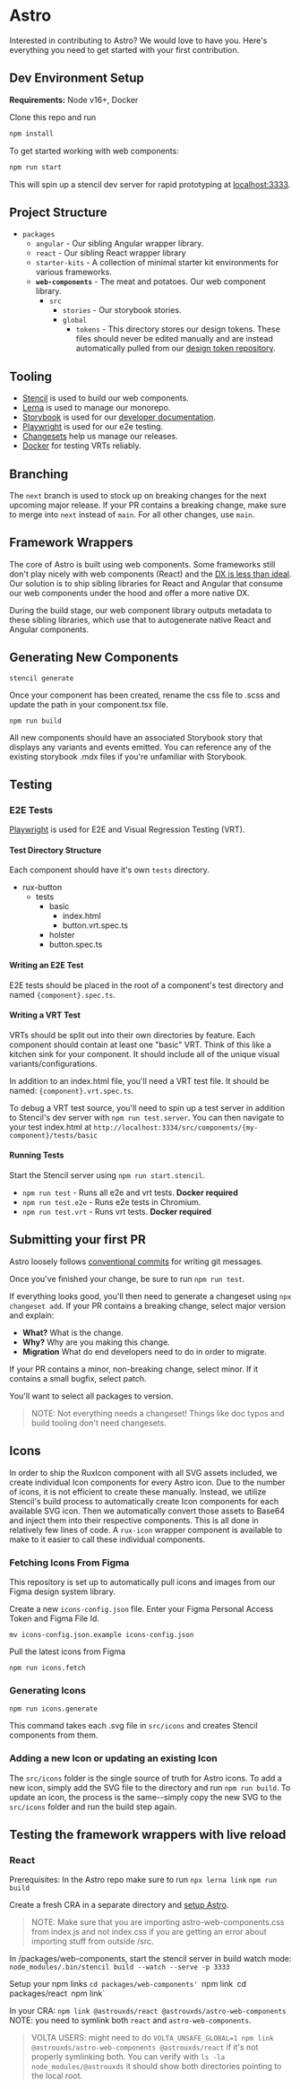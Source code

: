 # Astro

Interested in contributing to Astro? We would love to have you. Here's everything you need to get started with your first contribution.

## Dev Environment Setup

**Requirements:** Node v16+, Docker

Clone this repo and run

```bash
npm install
```

To get started working with web components:

```bash
npm run start
```

This will spin up a stencil dev server for rapid prototyping at [localhost:3333](http://localhost:3333).

## Project Structure

- `packages`
  - `angular` - Our sibling Angular wrapper library.
  - `react` - Our sibling React wrapper library
  - `starter-kits` - A collection of minimal starter kit environments for various frameworks.
  - **`web-components`** - The meat and potatoes. Our web component library.
    - `src`
      - `stories` - Our storybook stories.
      - `global`
        - `tokens` - This directory stores our design tokens. These files should never be edited manually and are instead automatically pulled from our [design token repository](https://github.com/RocketCommunicationsInc/astro-design-tokens).

## Tooling

- [Stencil](https://stenciljs.com/) is used to build our web components.
- [Lerna](https://github.com/lerna/lerna) is used to manage our monorepo.
- [Storybook](https://storybook.js.org/) is used for our [developer documentation](https://astro-components.netlify.app/).
- [Playwright](https://playwright.dev/) is used for our e2e testing.
- [Changesets](https://github.com/changesets/changesets) help us manage our releases.
- [Docker](https://www.docker.com/) for testing VRTs reliably.

## Branching

The `next` branch is used to stock up on breaking changes for the next upcoming major release. If your PR contains a breaking change, make sure to merge into `next` instead of `main`. For all other changes, use `main`.

## Framework Wrappers

The core of Astro is built using web components. Some frameworks still don't play nicely with web components (React) and the [DX is less than ideal](https://stenciljs.com/docs/framework-bindings). Our solution is to ship sibling libraries for React and Angular that consume our web components under the hood and offer a more native DX.

During the build stage, our web component library outputs metadata to these sibling libraries, which use that to autogenerate native React and Angular components.

## Generating New Components

`stencil generate`

Once your component has been created, rename the css file to .scss and update the path in your component.tsx file.

`npm run build`

All new components should have an associated Storybook story that displays any variants and events emitted. You can reference any of the existing storybook .mdx files if you're unfamiliar with Storybook.

## Testing

### E2E Tests

[Playwright](https://playwright.dev/) is used for E2E and Visual Regression Testing (VRT).

#### Test Directory Structure

Each component should have it's own `tests` directory.

- rux-button
  - tests
    - basic
      - index.html
      - button.vrt.spec.ts
    - holster
    - button.spec.ts

#### Writing an E2E Test

E2E tests should be placed in the root of a component's test directory and named `{component}.spec.ts`.

#### Writing a VRT Test

VRTs should be split out into their own directories by feature. Each component should contain at least one "basic" VRT. Think of this like a kitchen sink for your component. It should include all of the unique visual variants/configurations.

In addition to an index.html file, you'll need a VRT test file. It should be named: `{component}.vrt.spec.ts`.

To debug a VRT test source, you'll need to spin up a test server in addition to Stencil's dev server with `npm run test.server`. You can then navigate to your test index.html at `http://localhost:3334/src/components/{my-component}/tests/basic`

#### Running Tests

Start the Stencil server using `npm run start.stencil`.

- `npm run test` - Runs all e2e and vrt tests. **Docker required**
- `npm run test.e2e` - Runs e2e tests in Chromium.
- `npm run test.vrt` - Runs vrt tests. **Docker required**

## Submitting your first PR

Astro loosely follows [conventional commits](https://www.conventionalcommits.org/en/v1.0.0/) for writing git messages.

Once you've finished your change, be sure to run `npm run test`.

If everything looks good, you'll then need to generate a changeset using `npx changeset add`. If your PR contains a breaking change, select major version and explain:

- **What?** What is the change.
- **Why?** Why are you making this change.
- **Migration** What do end developers need to do in order to migrate.

If your PR contains a minor, non-breaking change, select minor. If it contains a small bugfix, select patch.

You'll want to select all packages to version.

> NOTE: Not everything needs a changeset! Things like doc typos and build tooling don't need changesets.

## Icons

In order to ship the RuxIcon component with all SVG assets included, we create individual Icon components for every Astro icon. Due to the number of icons, it is not efficient to create these manually. Instead, we utilize Stencil's build process to automatically create Icon components for each available SVG icon. Then we automatically convert those assets to Base64 and inject them into their respective components. This is all done in relatively few lines of code. A `rux-icon` wrapper component is available to make to it easier to call these individual components.

### Fetching Icons From Figma

This repository is set up to automatically pull icons and images from our Figma design system library.

Create a new `icons-config.json` file. Enter your Figma Personal Access Token and Figma File Id.

`mv icons-config.json.example icons-config.json`

Pull the latest icons from Figma

`npm run icons.fetch`

### Generating Icons

`npm run icons.generate`

This command takes each .svg file in `src/icons` and creates Stencil components from them.

### Adding a new Icon or updating an existing Icon

The `src/icons` folder is the single source of truth for Astro icons. To add a new icon, simply add the SVG file to the directory and run `npm run build`. To update an icon, the process is the same--simply copy the new SVG to the `src/icons` folder and run the build step again.

## Testing the framework wrappers with live reload

### React

Prerequisites:
In the Astro repo make sure to run
`npx lerna link`
`npm run build`

Create a fresh CRA in a separate directory and [setup Astro](https://astro-components.netlify.app/?path=/docs/astro-uxds-welcome-react--page).

> NOTE: Make sure that you are importing astro-web-components.css from index.js and not index.css if you are getting an error about importing stuff from outside /src.

In /packages/web-components, start the stencil server in build watch mode:
`node_modules/.bin/stencil build --watch --serve -p 3333`

Setup your npm links
`cd packages/web-components' `npm link` `cd packages/react` `npm link`

In your CRA:
`npm link @astrouxds/react @astrouxds/astro-web-components`
NOTE: you need to symlink both `react` and `astro-web-components`.

> VOLTA USERS: might need to do `VOLTA_UNSAFE_GLOBAL=1 npm link @astrouxds/astro-web-components @astrouxds/react` if it's not properly symlinking both. You can verify
> with `ls -la node_modules/@astrouxds` it should show both directories pointing to the
> local root.
